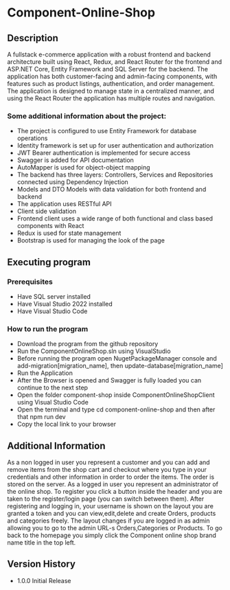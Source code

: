 # Component-Online-Shop

## Description
A fullstack e-commerce application with a robust frontend and backend architecture built using React, Redux, and React Router for the frontend and ASP.NET Core, Entity Framework and SQL Server for the backend. The application has both customer-facing and admin-facing components, with features such as product listings, authentication, and order management.
The application is designed to manage state in a centralized manner, and using the React Router the application has multiple routes and navigation.

### Some additional information about the project:
* The project is configured to use Entity Framework for database operations
* Identity framework is set up for user authentication and authorization
* JWT Bearer authentication is implemented for secure access
* Swagger is added for API documentation
* AutoMapper is used for object-object mapping
* The backend has three layers: Controllers, Services and Repositories connected using Dependency Injection
* Models and DTO Models with data validation for both frontend and backend
* The application uses RESTful API
* Client side validation
* Frontend client uses a wide range of both functional and class based components with React
* Redux is used for state management
* Bootstrap is used for managing the look of the page

## Executing program

### Prerequisites
* Have SQL server installed
* Have Visual Studio 2022 installed
* Have Visual Studio Code

### How to run the program
* Download the program from the github repository
* Run the ComponentOnlineShop.sln using VisualStudio
* Before running the program open NugetPackageManager console and add-migration[migration_name], then update-database[migration_name]
* Run the Application
* After the Browser is opened and Swagger is fully loaded you can continue to the next step
* Open the folder component-shop inside ComponentOnlineShopClient using Visual Studio Code
* Open the terminal and type cd component-online-shop and then after that npm run dev
* Copy the local link to your browser

## Additional Information
As a non logged in user you represent a customer and you can add and remove items from the shop cart and checkout where you type in your credentials and other information in order to order the items. The order is stored on the server.
As a logged in user you represent an administrator of the online shop. To register you click a button inside the header and you are taken to the register/login page (you can switch between them). After registering and logging in, your username is shown on the layout you are granted a token and you can view,edit,delete and create Orders, products and categories freely.
The layout changes if you are logged in as admin allowing you to go to the admin URL-s Orders,Categories or Products. To go back to the homepage you simply click the Component online shop brand name title in the top left.

## Version History
* 1.0.0
  Initial Release

